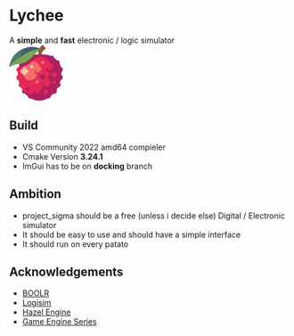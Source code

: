 # Lychee  
A **simple** and **fast** electronic / logic simulator  
<img src="resource/images/Lychee.svg" height="100">

## Build
- VS Community 2022 amd64 compieler
- Cmake Version **3.24.1**
- ImGui has to be on **docking** branch


## Ambition
- project_sigma should be a free (unless i decide else) Digital / Electronic simulator
- It should be easy to use and should have a simple interface
- It should run on every patato

## Acknowledgements
 - [BOOLR](http://boolr.me/)
 - [Logisim](http://www.cburch.com/logisim/)
 - [Hazel Engine](https://github.com/TheCherno/Hazel)
 - [Game Engine Series](https://www.youtube.com/watch?v=JxIZbV_XjAs&list=PLlrATfBNZ98dC-V-N3m0Go4deliWHPFwT)
